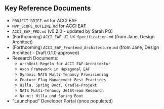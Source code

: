 ## Key Reference Documents

* `PROJECT_BRIEF.md` for ACCI EAF
* `MVP_SCOPE_OUTLINE.md` for ACCI EAF
* `ACCI_EAF_PRD.md` (v0.2.0 - updated by Sarah PO)
* (Forthcoming) `ACCI_EAF_UI_UX_Specification.md` (from Jane, Design Architect)
* (Forthcoming) `ACCI_EAF_Frontend_Architecture.md` (from Jane, Design Architect - Draft 0.1.0 approved)
* Research Documents:
  * `ArchUnit-Regeln für ACCI EAF-Architektur`
  * `Axon Framework in Hexagonal EAF`
  * `Dynamic NATS Multi-Tenancy Provisioning`
  * `Feature Flag Management Best Practices`
  * `Hilla, Spring Boot, Gradle-Projekt`
  * `NATS Multi-Tenancy JetStream Research`
  * `Nx mit Hilla und Spring Boot`
* "Launchpad" Developer Portal (once populated)
